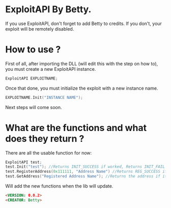 # ExploitAPI By Betty.

If you use ExploitAPI, don't forget to add Betty to credits.
If you don't, your exploit will be remotely disabled.

# How to use ?

First of all, after importing the DLL (will edit this with the step on how to), you must create a new ExploitAPI instance.

```cpp
ExploitAPI EXPLOITNAME;
```
Once that done, you must initialize the exploit with a new instance name.
```cpp
EXPLOITNAME.Init("INSTANCE NAME");
```
Next steps will come soon.

# What are the functions and what does they return ?

There are all the usable function for now:

```cpp
ExploitAPI test;
test.Init("test"); //Returns INIT_SUCCESS if worked, Returns INIT_FAIL if failed.
test.RegisterAddress(0x111111, "Address Name") //Returns REG_SUCCESS if worked, Returns REG_FAIL if failed.
test.GetAddress("Registered Address Name"); //Returns the address if it exists, Returns GET_FAIL if failed.
```
Will add the new functions when the lib will update.

```md
<VERSION: 0.0.2>
<CREATOR: Betty>
```

